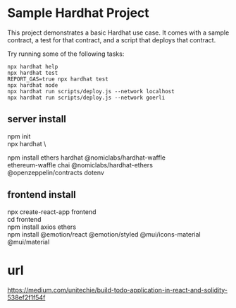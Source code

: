 # Sample Hardhat Project

This project demonstrates a basic Hardhat use case. It comes with a sample contract, a test for that contract, and a script that deploys that contract.

Try running some of the following tasks:

```shell
npx hardhat help
npx hardhat test
REPORT_GAS=true npx hardhat test
npx hardhat node
npx hardhat run scripts/deploy.js --network localhost
npx hardhat run scripts/deploy.js --network goerli

```

## server install
npm init \
npx hardhat \

npm install ethers hardhat @nomiclabs/hardhat-waffle \
ethereum-waffle chai @nomiclabs/hardhat-ethers \
@openzeppelin/contracts dotenv

## frontend install
npx create-react-app frontend <br>
cd frontend <br>
npm install axios ethers <br>
npm install @emotion/react @emotion/styled @mui/icons-material @mui/material

# url
https://medium.com/unitechie/build-todo-application-in-react-and-solidity-538ef2f1f54f